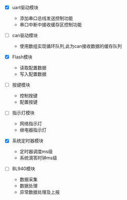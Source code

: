 <!--

 * @Author: your name
 * @Date: 2020-09-17 16:28:33
 * @LastEditTime: 2020-09-19 11:09:47
 * @LastEditors: Please set LastEditors
 * @Description: In User Settings Edit
 * @FilePath: \Demo_Std_Project\doc\README.md
-->
- [x] uart驱动模块
    * 添加串口总线发送控制功能
    * 串口中断中接收缓存区控制功能
- [ ] can驱动模块
    * 使用数组实现循环队列,此为can接收数据的缓存队列
- [x] Flash模块
    * 读取配置数据
    * 写入配置数据
- [ ] 按键模块
    * 控制按键
    * 配置按键
- [ ] 指示灯模块
    * 网络指示灯
    * 继电器指示灯

- [x] 系统定时器模块

    * 定时器调度ms级
    * 系统滴答时钟ms级

- [ ] BL940模块

    * 数据采集
    * 数据处理
    * 异常数据处理及上报

    